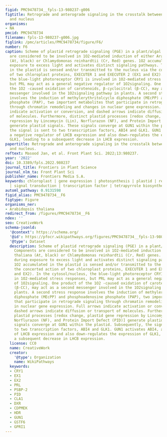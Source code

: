 ```yaml
---
figid: PMC9478734__fpls-13-980237-g006
figtitle: Retrograde and anterograde signaling in the crosstalk between chloroplast
  and nucleus
organisms:
- NA
pmcid: PMC9478734
filename: fpls-13-980237-g006.jpg
figlink: /pmc/articles/PMC9478734/figure/F6/
number: F6
caption: Scheme of plastid retrograde signaling (PGE) in a plant/algal cell. Components
  are considered to be involved in 1O2-mediated induction of either Arabidopsis thaliana
  (At, black) or Chlamydomonas reinhardtii (Cr, Red) genes. 1O2 accumulates during
  exposure to excess light and activates distinct signaling pathways. The 1O2 accumulated
  in the plastid is sensed and/or transmitted to the nucleus via the concerted action
  of two chloroplast proteins, EXECUTER 1 and EXECUTER 2 (EX1 and EX2). In the cytosol/nucleus,
  the blue-light photoreceptor CRY1 is involved in 1O2-mediated stress responses,
  but PRL may act as a general negative regulator of 1O2signaling. One product of
  the 1O2 -caused oxidation of carotenoids, β-cyclocitral (β-CC), may act as a second
  messenger involved in the 1O2signaling pathway in plants. A second stress response
  involves the induction of methylerythritolcyclo diphosphate (MEcPP) and phosphoadenosine
  phosphate (PAP), two important metabolites that participate in retrograde signaling
  through chromatin remodeling and changes in nuclear gene expression. Full arrows
  indicate activation or conversion, and dashed arrows indicate diffusion or transport
  of molecules. Furthermore, distinct plastid processes [redox change, plastid gene
  repression by Lincomycin (Lin), Norflurazon (NF), and Protein Import Defect (PID)]
  generate plastid signals. These signals converge at GUN1 within the plastid. Subsequently,
  the signal is sent to two transcription factors, ABI4 and GLK1. GUN1 activates ABI4,
  a negative regulator of LHCB expression and also down-regulates the expression of
  GLK1, leading to a subsequent decrease in LHCB expression.
papertitle: Retrograde and anterograde signaling in the crosstalk between chloroplast
  and nucleus.
reftext: Masood Jan, et al. Front Plant Sci. 2022;13:980237.
year: '2022'
doi: 10.3389/fpls.2022.980237
journal_title: Frontiers in Plant Science
journal_nlm_ta: Front Plant Sci
publisher_name: Frontiers Media S.A.
keywords: chloroplast | gene expression | photosynthesis | plastid | retrograde signaling
  | signal transduction | transcription factor | tetrapyrrole biosynthesis
automl_pathway: 0.9131598
figid_alias: PMC9478734__F6
figtype: Figure
organisms_ner:
- Arabidopsis thaliana
redirect_from: /figures/PMC9478734__F6
ndex: ''
seo: CreativeWork
schema-jsonld:
  '@context': https://schema.org/
  '@id': https://pfocr.wikipathways.org/figures/PMC9478734__fpls-13-980237-g006.html
  '@type': Dataset
  description: Scheme of plastid retrograde signaling (PGE) in a plant/algal cell.
    Components are considered to be involved in 1O2-mediated induction of either Arabidopsis
    thaliana (At, black) or Chlamydomonas reinhardtii (Cr, Red) genes. 1O2 accumulates
    during exposure to excess light and activates distinct signaling pathways. The
    1O2 accumulated in the plastid is sensed and/or transmitted to the nucleus via
    the concerted action of two chloroplast proteins, EXECUTER 1 and EXECUTER 2 (EX1
    and EX2). In the cytosol/nucleus, the blue-light photoreceptor CRY1 is involved
    in 1O2-mediated stress responses, but PRL may act as a general negative regulator
    of 1O2signaling. One product of the 1O2 -caused oxidation of carotenoids, β-cyclocitral
    (β-CC), may act as a second messenger involved in the 1O2signaling pathway in
    plants. A second stress response involves the induction of methylerythritolcyclo
    diphosphate (MEcPP) and phosphoadenosine phosphate (PAP), two important metabolites
    that participate in retrograde signaling through chromatin remodeling and changes
    in nuclear gene expression. Full arrows indicate activation or conversion, and
    dashed arrows indicate diffusion or transport of molecules. Furthermore, distinct
    plastid processes [redox change, plastid gene repression by Lincomycin (Lin),
    Norflurazon (NF), and Protein Import Defect (PID)] generate plastid signals. These
    signals converge at GUN1 within the plastid. Subsequently, the signal is sent
    to two transcription factors, ABI4 and GLK1. GUN1 activates ABI4, a negative regulator
    of LHCB expression and also down-regulates the expression of GLK1, leading to
    a subsequent decrease in LHCB expression.
  license: CC0
  name: CreativeWork
  creator:
    '@type': Organization
    name: WikiPathways
  keywords:
  - CRY1
  - EX1
  - EX2
  - PRL
  - PSBP-2
  - PID
  - CLA1
  - DXR
  - CDPMEK
  - HDR
  - GUN1
  - GSTF6
  - GPRI1
---
```

